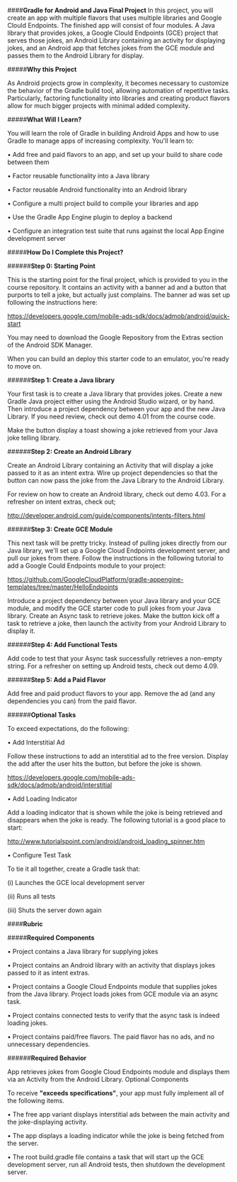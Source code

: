 ####**Gradle for Android and Java Final Project**
In this project, you will create an app with multiple flavors that uses multiple libraries and Google Clould Endpoints. The finished app will consist of four modules. A Java library that provides jokes, a Google Clould Endpoints (GCE) project that serves those jokes, an Android Library containing an activity for displaying jokes, and an Android app that fetches jokes from the GCE module and passes them to the Android Library for display.

#####**Why this Project**

As Android projects grow in complexity, it becomes necessary to customize the behavior of the Gradle build tool, allowing automation of repetitive tasks. Particularly, factoring functionality into libraries and creating product flavors allow for much bigger projects with minimal added complexity.

#####**What Will I Learn?**

You will learn the role of Gradle in building Android Apps and how to use Gradle to manage apps of increasing complexity. You'll learn to:

  •	Add free and paid flavors to an app, and set up your build to share code between them

  •	Factor reusable functionality into a Java library

  •	Factor reusable Android functionality into an Android library

  •	Configure a multi project build to compile your libraries and app

  •	Use the Gradle App Engine plugin to deploy a backend

  •	Configure an integration test suite that runs against the local App Engine development server


#####**How Do I Complete this Project?**

######**Step 0: Starting Point**

This is the starting point for the final project, which is provided to you in the course repository. It contains an activity with a banner ad and a button that purports to tell a joke, but actually just complains. The banner ad was set up following the instructions here:

https://developers.google.com/mobile-ads-sdk/docs/admob/android/quick-start

You may need to download the Google Repository from the Extras section of the Android SDK Manager.

When you can build an deploy this starter code to an emulator, you're ready to move on.

######**Step 1: Create a Java library**

Your first task is to create a Java library that provides jokes. Create a new Gradle Java project either using the Android Studio wizard, or by hand. Then introduce a project dependency between your app and the new Java Library. If you need review, check out demo 4.01 from the course code.

Make the button display a toast showing a joke retrieved from your Java joke telling library.

######**Step 2: Create an Android Library**

Create an Android Library containing an Activity that will display a joke passed to it as an intent extra. Wire up project dependencies so that the button can now pass the joke from the Java Library to the Android Library.

For review on how to create an Android library, check out demo 4.03. For a refresher on intent extras, check out;

http://developer.android.com/guide/components/intents-filters.html

######**Step 3: Create GCE Module**

This next task will be pretty tricky. Instead of pulling jokes directly from our Java library, we'll set up a Google Cloud Endpoints development server, and pull our jokes from there. Follow the instructions in the following tutorial to add a Google Could Endpoints module to your project:

https://github.com/GoogleCloudPlatform/gradle-appengine-templates/tree/master/HelloEndpoints

Introduce a project dependency between your Java library and your GCE module, and modify the GCE starter code to pull jokes from your Java library. Create an Async task to retrieve jokes. Make the button kick off a task to retrieve a joke, then launch the activity from your Android Library to display it.

######**Step 4: Add Functional Tests**

Add code to test that your Async task successfully retrieves a non-empty string. For a refresher on setting up Android tests, check out demo 4.09.

######**Step 5: Add a Paid Flavor**

Add free and paid product flavors to your app. Remove the ad (and any dependencies you can) from the paid flavor.

######**Optional Tasks**

To exceed expectations, do the following:

  • Add Interstitial Ad

Follow these instructions to add an interstitial ad to the free version. Display the add after the user hits the button, but before the joke is shown.

https://developers.google.com/mobile-ads-sdk/docs/admob/android/interstitial

  • Add Loading Indicator

Add a loading indicator that is shown while the joke is being retrieved and disappears when the joke is ready. The following tutorial is a good place to start:

http://www.tutorialspoint.com/android/android_loading_spinner.htm

  • Configure Test Task

To tie it all together, create a Gradle task that:

   (i)	Launches the GCE local development server

   (ii)	Runs all tests

   (iii)	Shuts the server down again

####**Rubric**

#####**Required Components**

  •	Project contains a Java library for supplying jokes
  
  •	Project contains an Android library with an activity that displays jokes passed to it as intent extras.
  
  •	Project contains a Google Cloud Endpoints module that supplies jokes from the Java library. Project loads jokes from GCE module via an async task.
  
  •	Project contains connected tests to verify that the async task is indeed loading jokes.
  
  •	Project contains paid/free flavors. The paid flavor has no ads, and no unnecessary dependencies.


######**Required Behavior**

App retrieves jokes from Google Cloud Endpoints module and displays them via an Activity from the Android Library.
Optional Components

To receive **"exceeds specifications"**, your app must fully implement all of the following items.

  •	The free app variant displays interstitial ads between the main activity and the joke-displaying activity.
  
  •	The app displays a loading indicator while the joke is being fetched from the server.
  
  •	The root build.gradle file contains a task that will start up the GCE development server, run all Android tests, then shutdown the development server.

